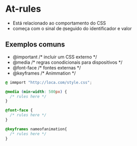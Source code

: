 # At-rules 

* Está relacionado ao comportamento do CSS 
* começa com o sinal de `@`seguido do identificador e valor

## Exemplos comuns

- @important /* incluir um CSS externo */
- @media /* regras conodicionais para dispositivos */
- @font-face /* fontes externas */
- @keyframes /* Animmation */


```css
@ immport "http://loca.com/style.css";

@media (min-width: 500px) {
  /* rules here */
} 

@font-face {
  /* rules here */
}

@keyframes nameofanimation{
  /* rules here */
}


